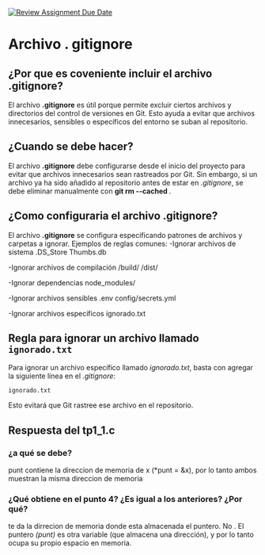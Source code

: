 [![Review Assignment Due Date](https://classroom.github.com/assets/deadline-readme-button-22041afd0340ce965d47ae6ef1cefeee28c7c493a6346c4f15d667ab976d596c.svg)](https://classroom.github.com/a/kl-E8VQf)
# Archivo . gitignore
## ¿Por que es coveniente incluir el archivo .gitignore?
El archivo **.gitignore** es útil porque permite excluir ciertos archivos y directorios del control de versiones en Git. Esto ayuda a evitar que archivos innecesarios, sensibles o específicos del entorno se suban al repositorio.

## ¿Cuando se debe hacer?
El archivo **.gitignore** debe configurarse desde el inicio del proyecto para evitar que archivos innecesarios sean rastreados por Git. Sin embargo, si un archivo ya ha sido añadido al repositorio antes de estar en _.gitignore_, se debe eliminar manualmente con **git rm --cached <archivo>**.

## ¿Como configuraria el archivo .gitignore?
El archivo **.gitignore** se configura especificando patrones de archivos y carpetas a ignorar. Ejemplos de reglas comunes:
-Ignorar archivos de sistema
.DS_Store
Thumbs.db

-Ignorar archivos de compilación
/build/
/dist/

-Ignorar dependencias
node_modules/

-Ignorar archivos sensibles
.env
config/secrets.yml

-Ignorar archivos específicos
ignorado.txt

## Regla para ignorar un archivo llamado `ignorado.txt`
Para ignorar un archivo específico llamado _ignorado.txt_, basta con agregar la siguiente línea en el _.gitignore_:
```
ignorado.txt
```
Esto evitará que Git rastree ese archivo en el repositorio.

## Respuesta del tp1_1.c
###  ¿a qué se debe?
punt contiene la direccion de memoria de x (*punt = &x), por lo tanto ambos muestran la misma direccion de memoria

### ¿Qué obtiene en el punto 4? ¿Es igual a los anteriores? ¿Por qué?
te da la dirrecion de memoria donde esta almacenada el puntero. No . El puntero _(punt)_ es otra variable (que almacena una dirección), y por lo tanto ocupa su propio espacio en memoria. 

